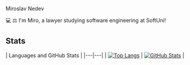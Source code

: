 Miroslav Nedev

💻 ⚖ I'm Miro, a lawyer studying software engineering at SoftUni!

## Stats
| Languages and GitHub Stats |
|---|---|
| [![Top Langs](https://github-readme-stats.vercel.app/api/top-langs/?username=pylapp&layout=compact&langs_count=6&theme=dark)](https://github.com/Nedev-Miroslav/github-readme-stats) | [![GitHub Stats](https://github-readme-stats.vercel.app/api?username=py&show_icons=true&include_all_commits=true&theme=dark&layout=compact&rank_icon=github)](https://github.com/Nedev-Miroslav/github-readme-stats) |


